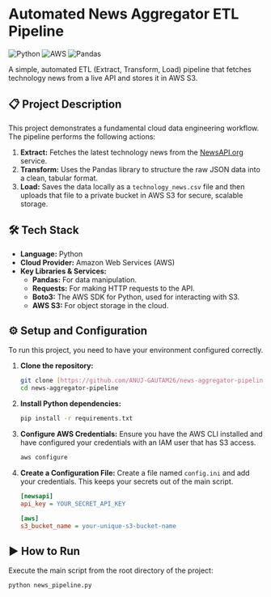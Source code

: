 # Automated News Aggregator ETL Pipeline

![Python](https://img.shields.io/badge/Python-3.9%2B-blue.svg)
![AWS](https://img.shields.io/badge/AWS%20S3-orange.svg)
![Pandas](https://img.shields.io/badge/Pandas-blueviolet.svg)

A simple, automated ETL (Extract, Transform, Load) pipeline that fetches technology news from a live API and stores it in AWS S3.

## 📋 Project Description
This project demonstrates a fundamental cloud data engineering workflow. The pipeline performs the following actions:
1.  **Extract:** Fetches the latest technology news from the [NewsAPI.org](https://newsapi.org/) service.
2.  **Transform:** Uses the Pandas library to structure the raw JSON data into a clean, tabular format.
3.  **Load:** Saves the data locally as a `technology_news.csv` file and then uploads that file to a private bucket in AWS S3 for secure, scalable storage.

## 🛠️ Tech Stack
* **Language:** Python
* **Cloud Provider:** Amazon Web Services (AWS)
* **Key Libraries & Services:**
  * **Pandas:** For data manipulation.
  * **Requests:** For making HTTP requests to the API.
  * **Boto3:** The AWS SDK for Python, used for interacting with S3.
  * **AWS S3:** For object storage in the cloud.

## ⚙️ Setup and Configuration

To run this project, you need to have your environment configured correctly.

1.  **Clone the repository:**
    ```bash
    git clone [https://github.com/ANUJ-GAUTAM26/news-aggregator-pipeline.git](https://github.com/ANUJ-GAUTAM26/news-aggregator-pipeline.git)
    cd news-aggregator-pipeline
    ```

2.  **Install Python dependencies:**
    ```bash
    pip install -r requirements.txt
    ```

3.  **Configure AWS Credentials:**
    Ensure you have the AWS CLI installed and have configured your credentials with an IAM user that has S3 access.
    ```bash
    aws configure
    ```

4.  **Create a Configuration File:**
    Create a file named `config.ini` and add your credentials. This keeps your secrets out of the main script.
    ```ini
    [newsapi]
    api_key = YOUR_SECRET_API_KEY

    [aws]
    s3_bucket_name = your-unique-s3-bucket-name
    ```

## ▶️ How to Run

Execute the main script from the root directory of the project:
```bash
python news_pipeline.py
